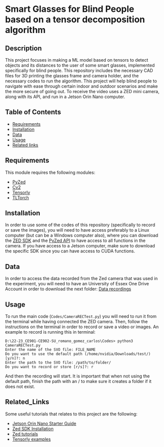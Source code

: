 # Smart Glasses for Blind People based on a tensor decomposition algorithm

## Description

This project focuses in making a ML model based on tensors to detect objects and its distances to the user of some smart glasses, implemented specifically for blind people. This repository includes the necessary CAD files for 3D printing the glasses frame and camera holder, and the necessary codes to run the algorithm. This project will help blind people to navigate with ease through certain indoor and outdoor scenarios and make the more secure  of going out. To receive the video uses a ZED mini camera, along with its API, and run in a Jetson Orin Nano computer.

## Table of Contents

- [Requirements](#requirements)
- [Installation](#installation)
- [Data](#data)
- [Usage](#usage)
- [Related links](#related_links)

## Requirements

This module requires the following modules:

- [PyZed](https://www.stereolabs.com/docs/)
- [Cv2](https://pypi.org/project/opencv-python/)
- [Tensorly](https://tensorly.org/stable/installation.html)
- [TLTorch](https://github.com/tensorly/torch)

## Installation

In order to use some of the codes of this repository (specifically to record or save the images), you will need to have access preferably to a Linux computer (but can be a Windows computer also), where you can download the [ZED SDK](https://www.stereolabs.com/developers/release/) and the [PyZed API](https://www.stereolabs.com/docs/app-development/python/install/) to have access to all functions in the camera. If you have access to a Jetson computer, make sure to download the specific SDK since you can have access to CUDA functions.

## Data

In order to access the data recorded from the Zed camera that was used in the experiment, you will need to have an University of Essex One Drive Account in order to download the next folder: [Data recordings](https://essexuniversity-my.sharepoint.com/:f:/g/personal/cr22144_essex_ac_uk/EpRaFdlUKGRIrvHqJGyQUgsBLk6QWljwuT4jpetEnfBcjA?e=h57Bli)

## Usage

To run the main code (`Codes/CameraRECTest.py`) you will need to run it from the terminal while having connected the ZED camera. Then, follow the instructions on the terminal in order to record or save a video or images.
An example to record is running this in terminal: 

    D:\22-23_CE901-CE902-SU_romano_gomez_carlos\Codes> python3 CameraRECTest.py
    Enter the name of the SVO file: FILE_NAME
    Do you want to use the default path (/home/nvidia/Downloads/test/) [y/n]?: n
    Enter the path to the SVO file: /path/to/folder/
    Do you want to record or store [r/s]?: r

And then the recording will start. It is important that when not using the default path, finish the path with an / to make sure it creates a folder if it does not exist.

## Related_Links

Some useful tutorials that relates to this project are the following:
- [Jetson Orin Nano Starter Guide](https://developer.nvidia.com/embedded/learn/get-started-jetson-orin-nano-devkit#intro)
- [Zed SDK Installation](https://www.stereolabs.com/developers/release/)
- [Zed tutorials](https://github.com/stereolabs/zed-sdk/tree/master/tutorials)
- [Tensorly examples](https://tensorly.org/stable/auto_examples/index.html)
